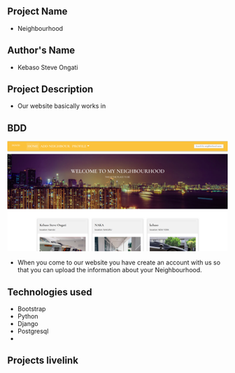 ## Project Name

- Neighbourhood

## Author's Name

- Kebaso Steve Ongati

##  Project Description

- Our website basically works in 

## BDD

<img src="steve.png">

- When you come to our website you have create an account with us so that you can upload the information about your Neighbourhood.

## Technologies used

- Bootstrap
- Python 
- Django
- Postgresql
- 

## Projects livelink

